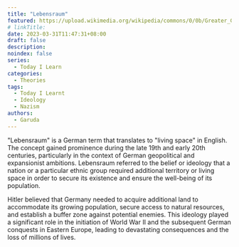 ```yaml
---
title: "Lebensraum"
featured: https://upload.wikimedia.org/wikipedia/commons/0/0b/Greater_Germanic_Reich.png
# linkTitle:
date: 2023-03-31T11:47:31+08:00
draft: false
description: 
noindex: false
series:
  - Today I Learn 
categories:
  - Theories 
tags:
  - Today I Learnt
  - Ideology
  - Nazism
authors:
  - Garuda
---
```

"Lebensraum" is a German term that translates to "living space" in English. The concept gained prominence during the late 19th and early 20th centuries, particularly in the context of German geopolitical and expansionist ambitions. Lebensraum referred to the belief or ideology that a nation or a particular ethnic group required additional territory or living space in order to secure its existence and ensure the well-being of its population.

Hitler believed that Germany needed to acquire additional land to accommodate its growing population, secure access to natural resources, and establish a buffer zone against potential enemies. This ideology played a significant role in the initiation of World War II and the subsequent German conquests in Eastern Europe, leading to devastating consequences and the loss of millions of lives.
